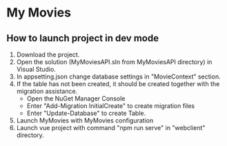 # My Movies

## How to launch project in dev mode
1. Download the project.
2. Open the solution (MyMoviesAPI.sln from MyMoviesAPI directory) in Visual Studio.
3. In appsetting.json change database settings in "MovieContext" section.
4. If the table has not been created, it should be created together with the migration assistance.
    * Open the NuGet Manager Console
    * Enter "Add-Migration InitialCreate" to create migration files
    * Enter "Update-Database" to create Table.
5. Launch MyMovies with MyMovies configuration
6. Launch vue project with command "npm run serve" in "webclient" directory.

